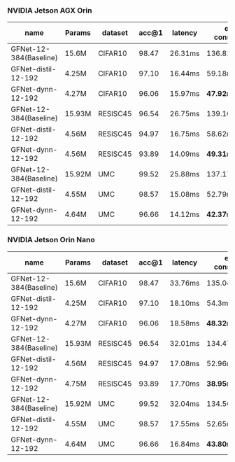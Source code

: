 ### NVIDIA Jetson AGX Orin
| name | Params | dataset | acc@1 | latency | energy consumption |
| --- | --- | --- | --- | --- | --- |
| GFNet-12-384(Baseline) | 15.6M | CIFAR10 | 98.47 | 26.31ms | 136.81mJ/0% |
| GFNet-distil-12-192 | 4.25M | CIFAR10 | 97.10 | 16.44ms | 59.18mJ/56.7% |
| GFNet-dynn-12-192 | 4.27M | CIFAR10 | 96.06 | 15.97ms | **47.92mJ/65.0%** |
| GFNet-12-384(Baseline) | 15.93M | RESISC45 | 96.54 | 26.75ms | 139.10mJ/0% |
| GFNet-distil-12-192 | 4.56M | RESISC45 | 94.97 | 16.75ms | 58.62mJ/57.85% |
| GFNet-dynn-12-192 | 4.56M | RESISC45 | 93.89 | 14.09ms | **49.31mJ/64.55%** |
| GFNet-12-384(Baseline) | 15.92M | UMC | 99.52 | 25.88ms | 137.17mJ/0% |
| GFNet-distil-12-192 | 4.55M | UMC | 98.57 | 15.08ms | 52.79mJ/61.51% |
| GFNet-dynn-12-192 | 4.64M | UMC | 96.66 | 14.12ms | **42.37mJ/69.11%** |
### NVIDIA Jetson Orin Nano
| name | Params | dataset | acc@1 | latency | energy consumption |
| --- | --- | --- | --- | --- | --- |
| GFNet-12-384(Baseline) | 15.6M | CIFAR10 | 98.47 | 33.76ms | 135.04mJ/0% |
| GFNet-distil-12-192 | 4.25M | CIFAR10 | 97.10 | 18.10ms | 54.3mJ/59.78% |
| GFNet-dynn-12-192 | 4.27M | CIFAR10 | 96.06 | 18.58ms | **48.32mJ/64.21%** |
| GFNet-12-384(Baseline) | 15.93M | RESISC45 | 96.54 | 32.01ms | 134.47mJ/0% |
| GFNet-distil-12-192 | 4.56M | RESISC45 | 94.97 | 17.08ms | 52.96mJ/60.61% |
| GFNet-dynn-12-192 | 4.75M | RESISC45 | 93.89 | 17.70ms | **38.95mJ/71.03%** |
| GFNet-12-384(Baseline) | 15.92M | UMC | 99.52 | 32.04ms | 134.56mJ/0% |
| GFNet-distil-12-192 | 4.55M | UMC | 98.57 | 17.55ms | 52.65mJ/60.87% |
| GFNet-dynn-12-192 | 4.64M | UMC | 96.66 | 16.84ms | **43.80mJ/67.44%** |
